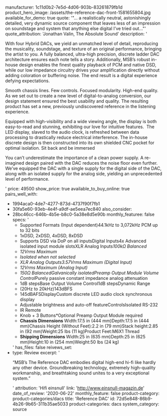 manufacturer: 1c11d0b2-7e5d-4d06-903b-83261879fb1d
product_hero_image: /assets/the-reference-dac-front-1581655804.jpg
available_for_demo: true
quote: '"... a realistically neutral, astonishingly detailed, very dynamic source component that leaves less of an impression on soundstage and system that anything else digital I’ve tried out..."'
quote_attribution: 'Jonathan Valin, The Absolute Sound'
description: '<p>With four Hybrid DACs, we yield an unmatched level of detail, reproducing the musicality, soundstage, and texture of an original performance, bringing the artist to you. A fully balanced, ultra-high precision, discrete ladder DAC architecture ensures each note tells a story. Additionally, MSB’s robust in-house design enables the finest quality playback of PCM and native DSD, while our low impedance circuitry drives your amplification directly without adding coloration or buffering noise. The end result is a digital experience defying expectations.</p><p>Smooth chassis lines. Few controls. Focused modularity. High-end quality. As we set out to create a new level of digital-to-analog conversion, our design statement ensured the best usability and quality. The resulting product has set a new, previously undiscovered reference in the listening experience.</p><p>Equipped with high-visibility and a wide viewing angle, the display is both easy-to-read and stunning, exhibiting our love for intuitive features. &nbsp;The LED display, slaved to the audio clock, is refreshed between data processing to drastically reduce electrical interference. The in-house discrete design is then constructed into its own shielded CNC pocket for optimal isolation. Sit back and be immersed</p><p>You can’t underestimate the importance of a clean power supply. A re-imagined design paired with the DAC reduces the noise floor even further. We’ve equipped the DAC with a single supply for the digital side of the DAC, along with an isolated supply for the analog side, yielding an unprecedented level of performance.</p>'
price: 49500
show_price: true
available_to_buy_online: true
pairs_well_with:
  - 1994aca0-4de7-4277-873d-4737f90f7fb1
  - 30fa5e60-93eb-4e4f-a9df-ae5eea7ec840
also_consider:
  - 28bc46cc-646b-4b5e-b8c0-5a38e8d5e90b
monthly_featuree: false
specs: '<ul><li>Supported Formats (Input dependent)44.1kHz to 3,072kHz PCM up to 32 bits<br></li><li>1xDSD, 2xDSD, 4xDSD, 8xDSD<br></li><li>Supports DSD via DoP on all inputsDigital Inputs4x Advanced isolated input module slotsXLR Analog Inputs*100kΩ Balanced<br></li><li>12Vrms Maximum<br></li><li>Isolated when not selected<br></li><li>XLR Analog Outputs3.57Vrms Maximum (Digital Input)<br></li><li>12Vrms Maximum (Analog Input)<br></li><li>150Ω BalancedGalvanically isolatedPreamp Output Module Volume Control*Purely passive constant impedance analog attenuation<br></li><li>1dB stepsBase Output Volume Control1dB stepsDynamic Range<br></li><li>(20Hz to 20kHz)143dBFS<br></li><li>145dBAFSDisplayCustom discrete LED audio clock synchronous display<br></li><li>Adjustable brightness and auto-off featureControlsIsolated RS-232<br></li><li>IR Remote<br></li><li>Knob + 3 Buttons*Optional Preamp Output Module required<br></li><li><b>Chassis Dimensions&nbsp;</b>Width:17.5 in (444 mm)Depth:17.5 in (444 mm)Chassis Height (Without Feet):2.2 in (79 mm)Stack height:2.85 in (92 mm)Weight:25 lbs (11 kg)Product Feet:M6X1 Thread<br></li><li><b>Shipping Dimensions&nbsp;</b>Width:25 in (635 mm)Depth:25 in (625 mm)Height:10 in (254 mm)Weight:50 lbs (24 kg)<br></li></ul>'
has_files: false
reivews_set:
  -
    type: Review
    excerpt: '<p>“MSB’s The Reference DAC embodies digital high-end hi-fi like hardly any other device. Groundbreaking technology, extremely high-quality workmanship, and breathtaking sound unites to a very exceptional system.”</p>'
    attribution: 'Hifi einsnull'
    link: 'http://www.einsnull-magazin.de'
    date_of_review: '2020-06-22'
monthly_feature: false
product-category: product-categories/dacs
title: 'Reference DAC'
id: 72d5e848-86b9-4b26-9b65-311b35ae5033
product-categories: dacs
system_category: source
